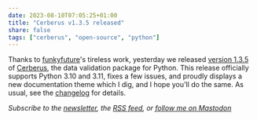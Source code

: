 ```yaml
---
date: 2023-08-10T07:05:25+01:00
title: "Cerberus v1.3.5 released"
share: false
tags: ["cerberus", "open-source", "python"]
---
```

Thanks to [funkyfuture][1]'s tireless work, yesterday we released [version 1.3.5][2] of [Cerberus][3], the data
validation package for Python. This release officially supports Python 3.10 and 3.11, fixes a few issues, and proudly
displays a new documentation theme which I dig, and I hope you'll do the same. As usual, see the [changelog][4] for
details.

*Subscribe to the [newsletter][nl], the [RSS feed][rss], or [follow me on Mastodon][m]*

[1]: https://github.com/funkyfuture
[2]: https://pypi.org/project/Cerberus/1.3.5/
[3]: https://docs.python-cerberus.org
[4]: https://docs.python-cerberus.org/changelog.html#version-1-3-5

 [rss]: https://nicolaiarocci.com/index.xml
 [m]: https://fosstodon.org/@nicola
 [nl]: https://nicolaiarocci.substack.com

